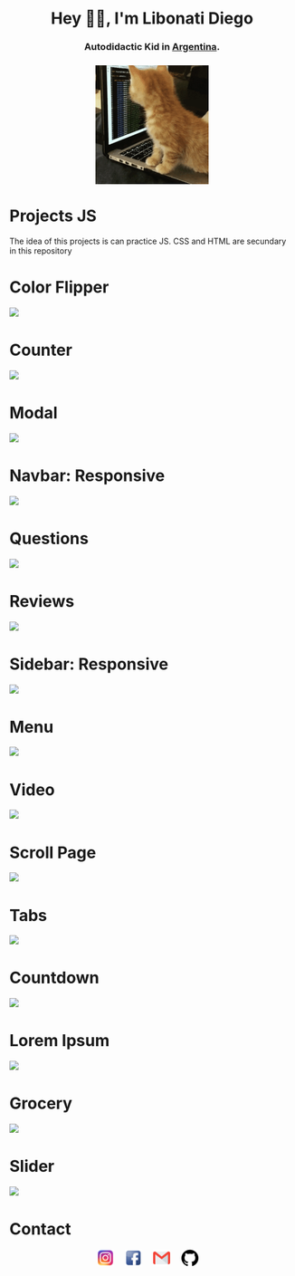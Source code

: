 <h1 align="center"> Hey 👋🏽, I'm Libonati Diego </h1>

<h3 align="center">
    Autodidactic Kid in <a href="https://www.instagram.com/die_libonati/?hl=es-la">Argentina</a>.  
</h3>

<h3 align="center">
<img align="center" alt="cat coding" src="https://github.com/DiegoLibonati/DiegoLibonati/blob/main/template/cat.gif" width="200" />
 </h3>

# Projects JS
The idea of this projects is can practice JS. CSS and HTML are secundary in this repository

# Color Flipper
<img src="https://github.com/DiegoLibonati/DiegoLibonati/blob/main/template/colorflip.gif"> <br>
# Counter
<img src="https://github.com/DiegoLibonati/DiegoLibonati/blob/main/template/counter.gif"> <br>
#  Modal
<img src="https://github.com/DiegoLibonati/DiegoLibonati/blob/main/template/modal.gif"> <br>
#  Navbar: Responsive
<img src="https://github.com/DiegoLibonati/DiegoLibonati/blob/main/template/nav.gif"> <br>
#  Questions
<img src="https://github.com/DiegoLibonati/DiegoLibonati/blob/main/template/questions.gif"> <br>
#  Reviews
<img src="https://github.com/DiegoLibonati/DiegoLibonati/blob/main/template/reviews.gif"> <br>
#  Sidebar: Responsive
<img src="https://github.com/DiegoLibonati/DiegoLibonati/blob/main/template/sidebar.gif"> <br>
# Menu
<img src="https://github.com/DiegoLibonati/DiegoLibonati/blob/main/template/menu.gif"> <br>
#  Video
<img src="https://github.com/DiegoLibonati/DiegoLibonati/blob/main/template/video.gif"> <br>
# Scroll Page
<img src="https://github.com/DiegoLibonati/DiegoLibonati/blob/main/template/scroll.gif"> <br>
# Tabs
<img src="https://github.com/DiegoLibonati/DiegoLibonati/blob/main/template/tabs.gif"> <br>
# Countdown
<img src="https://github.com/DiegoLibonati/DiegoLibonati/blob/main/template/countdown.gif"> <br>
# Lorem Ipsum
<img src="https://github.com/DiegoLibonati/DiegoLibonati/blob/main/template/lorem.gif"> <br>
# Grocery
<img src="https://github.com/DiegoLibonati/DiegoLibonati/blob/main/template/grocery.gif"> <br>
# Slider
<img src="https://github.com/DiegoLibonati/DiegoLibonati/blob/main/template/slider.gif"> <br>


# Contact

<p align="center">
 <a href="https://www.instagram.com/die_libonati/?hl=es-la"><img src="https://github.com/DiegoLibonati/DiegoLibonati/blob/main/template/ig2.png" width="30px" alt="instagram"></a> &nbsp; &nbsp;
 <a href="https://www.facebook.com/dielibonati/"><img src="https://github.com/DiegoLibonati/DiegoLibonati/blob/main/template/face.png" width="30px" alt="facebook"></a> &nbsp; &nbsp;
 <a href="mailto:diego.libonati1998@gmail.com"><img src="https://github.com/chandan-reddy-k/chandan-reddy-k/blob/master/assets/gmail.svg" width="30px" alt="mail"></a> &nbsp; &nbsp;
 <a href="https://github.com/DiegoLibonati"><img src="https://github.com/chandan-reddy-k/chandan-reddy-k/blob/master/assets/github.svg" width="30px" alt="github"></a> &nbsp; &nbsp;
</p>

